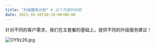 ```yaml
---
title: "升级服务计划" # 这个页面的标题
date: 2023-10-26T10:10:00+08:00
---
```

针对不同的客户需求，我们在主套餐的基础上，提供不同的升级服务建议！

![OY9z26.jpg](https://ooo.0x0.ooo/2025/07/27/OY9z26.jpg)
